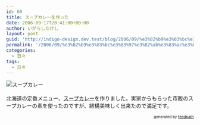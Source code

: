 ```yaml
---
id: 60
title: スープカレーを作った
date: 2006-09-17T20:41:00+00:00
author: いがらしたけし
layout: post
guid: 'http://indigo-design.dev.test/blog/2006/09/%e3%82%b9%e3%83%bc%e3%83%97%e3%82%ab%e3%83%ac%e3%83%bc%e3%82%92%e4%bd%9c%e3%81%a3%e3%81%9f/'
permalink: '/2006/09/%e3%82%b9%e3%83%bc%e3%83%97%e3%82%ab%e3%83%ac%e3%83%bc%e3%82%92%e4%bd%9c%e3%81%a3%e3%81%9f/'
categories:
  - 日々
tags:
  - 日々
---
```

<img src="http://blog-imgs-29.fc2.com/a/r/m/armadillo75/060917a.jpg" alt="スープカレー" border="0"><br /><br />北海道の定番メニュー、<a href="http://ja.wikipedia.org/wiki/%E3%82%B9%E3%83%BC%E3%83%97%E3%82%AB%E3%83%AC%E3%83%BC">スープカレー</a>を作りました。実家からもらった市販のスープカレーの素を使ったのですが、結構美味しく出来たので満足です。<br />
<div style="text-align: right;font-size: 10px">
&nbsp;&nbsp;<span>generated by <a href="http://feedpath.jp">feedpath</a></span>
</div>